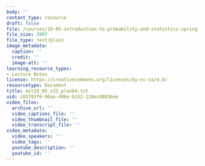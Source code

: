 ```yaml
---
body: ''
content_type: resource
draft: false
file: /courses/18-05-introduction-to-probability-and-statistics-spring-2022/mit18_05_s22_plan04.txt
file_size: 3997
file_type: text/plain
image_metadata:
  caption: ''
  credit: ''
  image-alt: ''
learning_resource_types:
- Lecture Notes
license: https://creativecommons.org/licenses/by-nc-sa/4.0/
resourcetype: Document
title: mit18_05_s22_plan04.txt
uid: c03f83f6-96ae-49be-b152-118ec88836ee
video_files:
  archive_url: ''
  video_captions_file: ''
  video_thumbnail_file: ''
  video_transcript_file: ''
video_metadata:
  video_speakers: ''
  video_tags: ''
  youtube_description: ''
  youtube_id: ''
---
```

